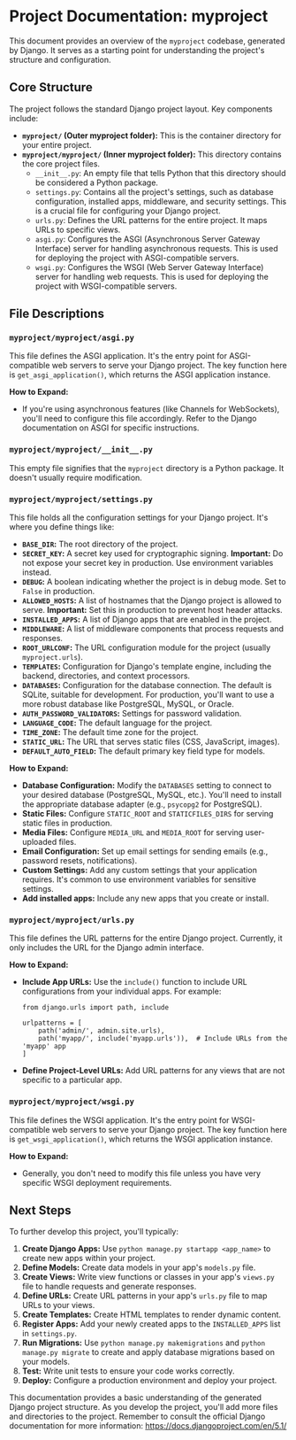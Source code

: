 # Project Documentation: myproject

This document provides an overview of the `myproject` codebase, generated by Django. It serves as a starting point for understanding the project's structure and configuration.

## Core Structure

The project follows the standard Django project layout. Key components include:

*   **`myproject/` (Outer myproject folder):** This is the container directory for your entire project.
*   **`myproject/myproject/` (Inner myproject folder):** This directory contains the core project files.
    *   `__init__.py`: An empty file that tells Python that this directory should be considered a Python package.
    *   `settings.py`: Contains all the project's settings, such as database configuration, installed apps, middleware, and security settings.  This is a crucial file for configuring your Django project.
    *   `urls.py`: Defines the URL patterns for the entire project. It maps URLs to specific views.
    *   `asgi.py`:  Configures the ASGI (Asynchronous Server Gateway Interface) server for handling asynchronous requests.  This is used for deploying the project with ASGI-compatible servers.
    *   `wsgi.py`:  Configures the WSGI (Web Server Gateway Interface) server for handling web requests. This is used for deploying the project with WSGI-compatible servers.

## File Descriptions

### `myproject/myproject/asgi.py`

This file defines the ASGI application.  It's the entry point for ASGI-compatible web servers to serve your Django project. The key function here is `get_asgi_application()`, which returns the ASGI application instance.

**How to Expand:**

*   If you're using asynchronous features (like Channels for WebSockets), you'll need to configure this file accordingly.  Refer to the Django documentation on ASGI for specific instructions.

### `myproject/myproject/__init__.py`

This empty file signifies that the `myproject` directory is a Python package. It doesn't usually require modification.

### `myproject/myproject/settings.py`

This file holds all the configuration settings for your Django project. It's where you define things like:

*   **`BASE_DIR`:** The root directory of the project.
*   **`SECRET_KEY`:** A secret key used for cryptographic signing.  **Important:**  Do not expose your secret key in production.  Use environment variables instead.
*   **`DEBUG`:** A boolean indicating whether the project is in debug mode.  Set to `False` in production.
*   **`ALLOWED_HOSTS`:** A list of hostnames that the Django project is allowed to serve.  **Important:** Set this in production to prevent host header attacks.
*   **`INSTALLED_APPS`:** A list of Django apps that are enabled in the project.
*   **`MIDDLEWARE`:** A list of middleware components that process requests and responses.
*   **`ROOT_URLCONF`:** The URL configuration module for the project (usually `myproject.urls`).
*   **`TEMPLATES`:** Configuration for Django's template engine, including the backend, directories, and context processors.
*   **`DATABASES`:**  Configuration for the database connection.  The default is SQLite, suitable for development.  For production, you'll want to use a more robust database like PostgreSQL, MySQL, or Oracle.
*   **`AUTH_PASSWORD_VALIDATORS`:** Settings for password validation.
*   **`LANGUAGE_CODE`:**  The default language for the project.
*   **`TIME_ZONE`:** The default time zone for the project.
*   **`STATIC_URL`:** The URL that serves static files (CSS, JavaScript, images).
*   **`DEFAULT_AUTO_FIELD`:** The default primary key field type for models.

**How to Expand:**

*   **Database Configuration:** Modify the `DATABASES` setting to connect to your desired database (PostgreSQL, MySQL, etc.).  You'll need to install the appropriate database adapter (e.g., `psycopg2` for PostgreSQL).
*   **Static Files:** Configure `STATIC_ROOT` and `STATICFILES_DIRS` for serving static files in production.
*   **Media Files:**  Configure `MEDIA_URL` and `MEDIA_ROOT` for serving user-uploaded files.
*   **Email Configuration:**  Set up email settings for sending emails (e.g., password resets, notifications).
*   **Custom Settings:** Add any custom settings that your application requires.  It's common to use environment variables for sensitive settings.
*   **Add installed apps:** Include any new apps that you create or install.

### `myproject/myproject/urls.py`

This file defines the URL patterns for the entire Django project. Currently, it only includes the URL for the Django admin interface.

**How to Expand:**

*   **Include App URLs:** Use the `include()` function to include URL configurations from your individual apps.  For example:

    ```
    from django.urls import path, include

    urlpatterns = [
        path('admin/', admin.site.urls),
        path('myapp/', include('myapp.urls')),  # Include URLs from the 'myapp' app
    ]
    ```

*   **Define Project-Level URLs:** Add URL patterns for any views that are not specific to a particular app.

### `myproject/myproject/wsgi.py`

This file defines the WSGI application. It's the entry point for WSGI-compatible web servers to serve your Django project. The key function here is `get_wsgi_application()`, which returns the WSGI application instance.

**How to Expand:**

*   Generally, you don't need to modify this file unless you have very specific WSGI deployment requirements.

## Next Steps

To further develop this project, you'll typically:

1.  **Create Django Apps:** Use `python manage.py startapp <app_name>` to create new apps within your project.
2.  **Define Models:** Create data models in your app's `models.py` file.
3.  **Create Views:** Write view functions or classes in your app's `views.py` file to handle requests and generate responses.
4.  **Define URLs:** Create URL patterns in your app's `urls.py` file to map URLs to your views.
5.  **Create Templates:** Create HTML templates to render dynamic content.
6.  **Register Apps:** Add your newly created apps to the `INSTALLED_APPS` list in `settings.py`.
7.  **Run Migrations:** Use `python manage.py makemigrations` and `python manage.py migrate` to create and apply database migrations based on your models.
8.  **Test:** Write unit tests to ensure your code works correctly.
9.  **Deploy:** Configure a production environment and deploy your project.

This documentation provides a basic understanding of the generated Django project structure. As you develop the project, you'll add more files and directories to the project. Remember to consult the official Django documentation for more information: <https://docs.djangoproject.com/en/5.1/>
